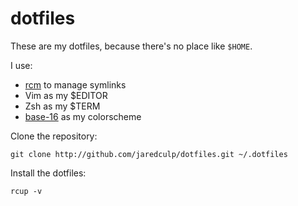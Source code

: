 # dotfiles

These are my dotfiles, because there's no place like `$HOME`.

I use:
* [rcm](https://github.com/thoughtbot/rcm) to manage symlinks
* Vim as my $EDITOR
* Zsh as my $TERM
* [base-16](https://github.com/chriskempson/base16) as my colorscheme

Clone the repository:
```
git clone http://github.com/jaredculp/dotfiles.git ~/.dotfiles
```

Install the dotfiles:
```
rcup -v
```
